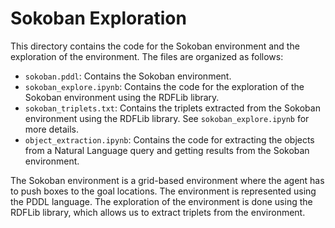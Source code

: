 # Sokoban Exploration

This directory contains the code for the Sokoban environment and the exploration of the environment.
The files are organized as follows:
- `sokoban.pddl`: Contains the Sokoban environment.
- `sokoban_explore.ipynb`: Contains the code for the exploration of the Sokoban environment using the RDFLib library.
- `sokoban_triplets.txt`: Contains the triplets extracted from the Sokoban environment using the RDFLib library. See `sokoban_explore.ipynb` for more details. 
- `object_extraction.ipynb`: Contains the code for extracting the objects from a Natural Language query and getting results from the Sokoban environment.

The Sokoban environment is a grid-based environment where the agent has to push boxes to the goal locations. The environment is represented using the PDDL language. The exploration of the environment is done using the RDFLib library, which allows us to extract triplets from the environment.